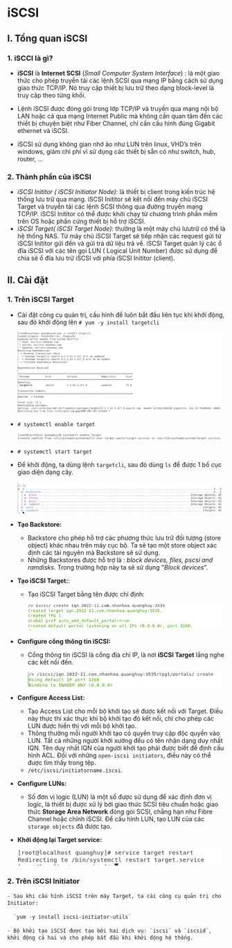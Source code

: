 # iSCSI

## I. Tổng quan iSCSI

### 1. iSCCI là gì?

  - **iSCSI** là **Internet SCSI** (*Small Computer System Interface*) : là một giao thức cho phép truyền tải các lệnh SCSI qua mạng IP bằng cách sử dụng giao thức TCP/IP. Nó truy cập thiết bị lưu trữ theo dạng block-level là truy cập theo từng khối.

  - Lệnh iSCSI được đóng gói trong lớp TCP/IP và truyền qua mạng nội bộ LAN hoặc cả qua mạng Internet Public mà không cần quan tâm đến các thiết bị chuyện biệt như Fiber Channel, chỉ cần cấu hình đúng Gigabit ethernet và iSCSI.

  - iSCSI sử dụng không gian nhớ ảo như LUN trên linux, VHD’s trên windows, giảm chi phí vì sử dụng các thiết bị sẵn có như switch, hub, router, …

### 2. Thành phần của iSCSI

  - *iSCSI Inititor ( iSCSI Initiator Node)*: là thiết bị client trong kiến trúc hệ thống lưu trữ qua mạng. iSCSI Inititor sẽ kết nối đến máy chủ iSCSI Target và truyền tải các lệnh SCSI thông qua đường truyền mạng TCP/IP. iSCSI Inititor có thể được khởi chạy từ chương trình phần mềm trên OS hoặc phần cứng thiết bị hỗ trợ iSCSI.
  - *iSCSI Target( iSCSI Target Node)*: thường là một máy chủ lưutrữ có thể là hệ thống NAS. Từ máy chủ iSCSI Target sẽ tiếp nhận các request gửi từ iSCSI Inititor gửi đến và gửi trả dữ liệu trả về. iSCSI Target quản lý các ổ đĩa iSCSI với các tên gọi LUN ( Logical Unit Number) được sử dụng để chia sẻ ổ đĩa lưu trữ iSCSI với phía iSCSI Inititor (client).

## II. Cài đặt

### 1. Trên iSCSI Target

   - Cài đặt công cụ quản trị, cấu hình để luôn bắt đầu liên tục khi khởi động, sau đó khởi động lên
   `# yum -y install targetcli`
 
       ![](./image/42.png)
       
   - `# systemctl enable target`
  
       ![](./image/43.png)
      
   - `# systemctl start target`
   - Để khởi động, ta dùng lệnh `targetcli`, sau đó dùng `ls` để được 1 bố cục giao diện dạng cây.

       ![](./image/44.png)
        
   - **Tạo Backstore:**
      - Backstore cho phép hỗ trợ các phương thức lưu trữ đối tượng (store object) khác nhau trên máy cục bộ. Ta sẽ tạo một store object xác định các tài nguyên mà Backstore sẽ sử dụng. 
      - Những Backstores được hỗ trợ là : *block devices, files, pscsi and ramdisks*. Trong trường hợp này ta sẽ sử dụng "*Block devices*".
   - **Tạo iSCSI Target:**: 
      - Tạo iSCSI Target bằng tên được chỉ định:
      
        ![](./image/45.png)
        
   - **Configure cổng thông tin iSCSI:**
      - Cổng thông tin iSCSI là cổng địa chỉ IP, là nơi **iSCSI Target** lắng nghe các kết nối đến.
        
        ![](./image/46.png)
        
   - **Configure Access List:**
      - Tạo Access List cho mỗi bộ khởi tạo sẽ được kết nối với Target. Điều này thực thi xác thực khi bộ khởi tạo đó kết nối, chỉ cho phép các LUN được hiển thị với mỗi bộ khởi tạo.
      - Thông thường mỗi người khởi tạo có quyền truy cập độc quyền vào LUN. Tất cả những người khởi xướng đều có tên nhận dạng duy nhất IQN. Tên duy nhất IQN của người khởi tạo phải được biết để định cấu hình ACL. Đối với những `open-iscsi initiators`, điều này có thể được tìm thấy trong tệp.
      -  `/etc/iscsi/initiatorname.iscsi`.

   - **Configure  LUNs:**
      - Số đơn vị logic (LUN) là một số được sử dụng để xác định đơn vị logic, là thiết bị được xử lý bởi giao thức SCSI tiêu chuẩn hoặc giao thức **Storage Area Network** đóng gói SCSI, chẳng hạn như Fibre Channel hoặc chính iSCSI. Để cấu hình LUN, tạo LUN của các `storage objects` đã được tạo.
   - **Khởi động lại Target service:**
   
        ![](./image/47.png)
       
  ### 2. Trên iSCSI Initiator
    - Sau khi cấu hình iSCSI trên máy Target, ta cài công cụ quản trị cho Initiator:

      `yum -y install iscsi-initiator-utils`

    - Bộ khởi tạo iSCSI được tạo bởi hai dịch vụ: `iscsi` và `iscsid`, khởi động cả hai và cho phép bắt đầu khi khởi động hệ thống.
   
   
        
